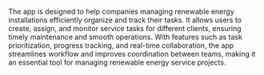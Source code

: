 The app is designed to help companies managing renewable energy installations efficiently organize and track their tasks. It allows users to create, assign, and monitor service tasks for different clients, ensuring timely maintenance and smooth operations. With features such as task prioritization, progress tracking, and real-time collaboration, the app streamlines workflow and improves coordination between teams, making it an essential tool for managing renewable energy service projects.
